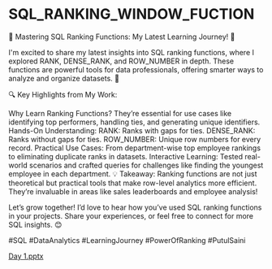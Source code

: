 # SQL_RANKING_WINDOW_FUCTION

🌟 Mastering SQL Ranking Functions: My Latest Learning Journey! 🌟

I'm excited to share my latest insights into SQL ranking functions, where I explored RANK, DENSE_RANK, and ROW_NUMBER in depth. These functions are powerful tools for data professionals, offering smarter ways to analyze and organize datasets. 🚀

🔍 Key Highlights from My Work:

Why Learn Ranking Functions? They’re essential for use cases like identifying top performers, handling ties, and generating unique identifiers.
Hands-On Understanding:
RANK: Ranks with gaps for ties.
DENSE_RANK: Ranks without gaps for ties.
ROW_NUMBER: Unique row numbers for every record.
Practical Use Cases: From department-wise top employee rankings to eliminating duplicate ranks in datasets.
Interactive Learning: Tested real-world scenarios and crafted queries for challenges like finding the youngest employee in each department.
💡 Takeaway: Ranking functions are not just theoretical but practical tools that make row-level analytics more efficient. They’re invaluable in areas like sales leaderboards and employee analysis!

Let’s grow together!
I’d love to hear how you’ve used SQL ranking functions in your projects. Share your experiences, or feel free to connect for more SQL insights. 😊

#SQL #DataAnalytics #LearningJourney #PowerOfRanking #PutulSaini

[Day 1.pptx](https://github.com/user-attachments/files/18267459/Day.1.pptx)
